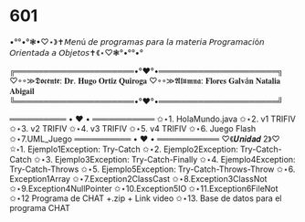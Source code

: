 # 601


•°°•°❃•♡⋆》✝𝘔𝘦𝘯ú 𝘥𝘦 𝘱𝘳𝘰𝘨𝘳𝘢𝘮𝘢𝘴 𝘱𝘢𝘳𝘢 𝘭𝘢 𝘮𝘢𝘵𝘦𝘳𝘪𝘢 𝘗𝘳𝘰𝘨𝘳𝘢𝘮𝘢𝘤𝘪ó𝘯 𝘖𝘳𝘪𝘦𝘯𝘵𝘢𝘥𝘢 𝘢 𝘖𝘣𝘫𝘦𝘵𝘰𝘴✝《⋆♡❃°•°°•°

╔═════════════════════•°♥°•═════════════════════╗
    ♡◦◦≫𝕯𝖔𝖈𝖊𝖓𝖙𝖊: 𝐃𝐫. 𝐇𝐮𝐠𝐨 𝐎𝐫𝐭𝐢𝐳 𝐐𝐮𝐢𝐫𝐨𝐠𝐚
    ♡◦◦≫𝕬𝖑𝖚𝖒𝖓𝖆: 𝐅𝐥𝐨𝐫𝐞𝐬 𝐆𝐚𝐥𝐯á𝐧 𝐍𝐚𝐭𝐚𝐥𝐢𝐚 𝐀𝐛𝐢𝐠𝐚𝐢𝐥
╚═════════════════════•°♥°•═════════════════════╝
	
══════════ • ♥ • ═══════════
✩⋆1. HolaMundo.java
✩⋆2. v1 TRIFIV
✩⋆3. v2 TRIFIV
✩⋆4. v3 TRIFIV
✩⋆5. v4 TRIFIV
✩⋆6. Juego Flash
✩⋆7.UML_Juego
══════════ • ♥ • ═══════════
♡《𝑼𝒏𝒊𝒅𝒂𝒅 2》♡
✩⋆1. Ejemplo1Exception: Try-Catch
✩⋆2. Ejemplo2Exception: Try-Catch-Catch
✩⋆3. Ejemplo3Exception: Try-Catch-Finally
✩⋆4. Ejemplo4Exception: Try-Catch-Throws
✩⋆5. Ejemplo5Exception: Try-Catch-Throws-Throw
✩⋆6. Exception1Array
✩⋆7.Exception2ClassCast
✩⋆8.Exception3ClassNot
✩⋆9.Exception4NullPointer
✩⋆10.Exception5IO
✩⋆11.Exception6FileNot
✩⋆12 Programa de CHAT +.zip + Link video
✩⋆13. Base de datos para el programa CHAT